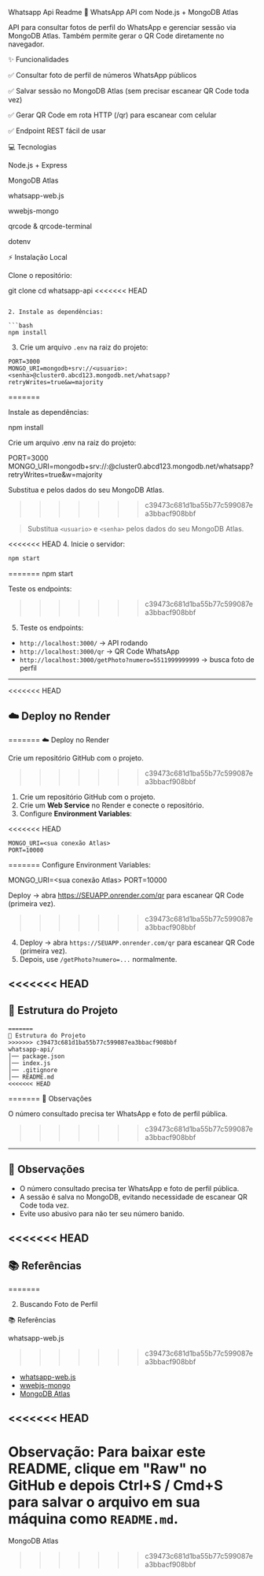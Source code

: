 Whatsapp Api Readme
🚀 WhatsApp API com Node.js + MongoDB Atlas

API para consultar fotos de perfil do WhatsApp e gerenciar sessão via MongoDB Atlas. Também permite gerar o QR Code diretamente no navegador.

✨ Funcionalidades

✅ Consultar foto de perfil de números WhatsApp públicos

✅ Salvar sessão no MongoDB Atlas (sem precisar escanear QR Code toda vez)

✅ Gerar QR Code em rota HTTP (/qr) para escanear com celular

✅ Endpoint REST fácil de usar

💻 Tecnologias

Node.js + Express

MongoDB Atlas

whatsapp-web.js

wwebjs-mongo

qrcode & qrcode-terminal

dotenv

⚡ Instalação Local

Clone o repositório:

git clone <seu-repo-url>
cd whatsapp-api
<<<<<<< HEAD
```

2. Instale as dependências:

```bash
npm install
```

3. Crie um arquivo `.env` na raiz do projeto:

```
PORT=3000
MONGO_URI=mongodb+srv://<usuario>:<senha>@cluster0.abcd123.mongodb.net/whatsapp?retryWrites=true&w=majority
```
=======

Instale as dependências:

npm install

Crie um arquivo .env na raiz do projeto:

PORT=3000
MONGO_URI=mongodb+srv://<usuario>:<senha>@cluster0.abcd123.mongodb.net/whatsapp?retryWrites=true&w=majority

Substitua <usuario> e <senha> pelos dados do seu MongoDB Atlas.
>>>>>>> c39473c681d1ba55b77c599087ea3bbacf908bbf

> Substitua `<usuario>` e `<senha>` pelos dados do seu MongoDB Atlas.

<<<<<<< HEAD
4. Inicie o servidor:

```bash
npm start
```
=======
npm start

Teste os endpoints:
>>>>>>> c39473c681d1ba55b77c599087ea3bbacf908bbf

5. Teste os endpoints:

- `http://localhost:3000/` → API rodando  
- `http://localhost:3000/qr` → QR Code WhatsApp  
- `http://localhost:3000/getPhoto?numero=5511999999999` → busca foto de perfil

---

<<<<<<< HEAD
## ☁️ Deploy no Render
=======
☁️ Deploy no Render

Crie um repositório GitHub com o projeto.
>>>>>>> c39473c681d1ba55b77c599087ea3bbacf908bbf

1. Crie um repositório GitHub com o projeto.
2. Crie um **Web Service** no Render e conecte o repositório.
3. Configure **Environment Variables**:

<<<<<<< HEAD
```
MONGO_URI=<sua conexão Atlas>
PORT=10000
```
=======
Configure Environment Variables:

MONGO_URI=<sua conexão Atlas>
PORT=10000

Deploy → abra https://SEUAPP.onrender.com/qr para escanear QR Code (primeira vez).
>>>>>>> c39473c681d1ba55b77c599087ea3bbacf908bbf

4. Deploy → abra `https://SEUAPP.onrender.com/qr` para escanear QR Code (primeira vez).  
5. Depois, use `/getPhoto?numero=...` normalmente.

<<<<<<< HEAD
---

## 🎨 Estrutura do Projeto

```
=======
🎨 Estrutura do Projeto
>>>>>>> c39473c681d1ba55b77c599087ea3bbacf908bbf
whatsapp-api/
│── package.json
│── index.js
│── .gitignore
│── README.md
<<<<<<< HEAD
```
=======
📌 Observações

O número consultado precisa ter WhatsApp e foto de perfil pública.
>>>>>>> c39473c681d1ba55b77c599087ea3bbacf908bbf

---

## 📌 Observações

- O número consultado precisa ter WhatsApp e foto de perfil pública.  
- A sessão é salva no MongoDB, evitando necessidade de escanear QR Code toda vez.  
- Evite uso abusivo para não ter seu número banido.

<<<<<<< HEAD
---

## 📚 Referências
=======



2. Buscando Foto de Perfil




📚 Referências

whatsapp-web.js
>>>>>>> c39473c681d1ba55b77c599087ea3bbacf908bbf

- [whatsapp-web.js](https://github.com/pedroslopez/whatsapp-web.js)  
- [wwebjs-mongo](https://github.com/open-wa/wwebjs-mongo)  
- [MongoDB Atlas](https://www.mongodb.com/cloud/atlas)

<<<<<<< HEAD
---

**Observação:** Para baixar este README, clique em **"Raw"** no GitHub e depois **Ctrl+S / Cmd+S** para salvar o arquivo em sua máquina como `README.md`.
=======
MongoDB Atlas
>>>>>>> c39473c681d1ba55b77c599087ea3bbacf908bbf
